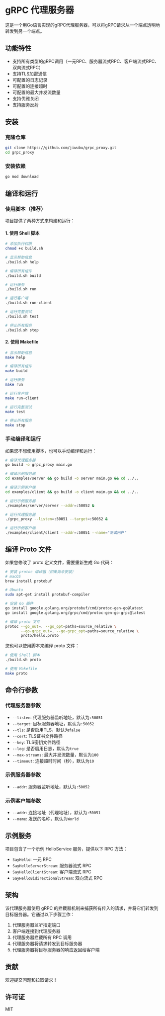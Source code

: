 # gRPC 代理服务器

这是一个用Go语言实现的gRPC代理服务器，可以将gRPC请求从一个端点透明地转发到另一个端点。

## 功能特性

- 支持所有类型的gRPC调用（一元RPC、服务器流式RPC、客户端流式RPC、双向流式RPC）
- 支持TLS加密通信
- 可配置的日志记录
- 可配置的连接超时
- 可配置的最大并发流数量
- 支持优雅关闭
- 支持服务反射

## 安装

### 克隆仓库

```bash
git clone https://github.com/jiwubu/grpc_proxy.git
cd grpc_proxy
```

### 安装依赖

```bash
go mod download
```

## 编译和运行

### 使用脚本（推荐）

项目提供了两种方式来构建和运行：

#### 1. 使用 Shell 脚本

```bash
# 添加执行权限
chmod +x build.sh

# 显示帮助信息
./build.sh help

# 编译所有组件
./build.sh build

# 运行服务
./build.sh run

# 运行客户端
./build.sh run-client

# 运行完整测试
./build.sh test

# 停止所有服务
./build.sh stop
```

#### 2. 使用 Makefile

```bash
# 显示帮助信息
make help

# 编译所有组件
make build

# 运行服务
make run

# 运行客户端
make run-client

# 运行完整测试
make test

# 停止所有服务
make stop
```

### 手动编译和运行

如果您不想使用脚本，也可以手动编译和运行：

```bash
# 编译代理服务器
go build -o grpc_proxy main.go

# 编译示例服务器
cd examples/server && go build -o server main.go && cd ../..

# 编译示例客户端
cd examples/client && go build -o client main.go && cd ../..

# 运行示例服务器
./examples/server/server --addr=:50052 &

# 运行代理服务器
./grpc_proxy --listen=:50051 --target=:50052 &

# 运行示例客户端
./examples/client/client --addr=:50051 --name="测试用户"
```

## 编译 Proto 文件

如果您修改了 proto 定义文件，需要重新生成 Go 代码：

```bash
# 安装 protoc 编译器（如果尚未安装）
# macOS
brew install protobuf

# Ubuntu
sudo apt-get install protobuf-compiler

# 安装 Go 插件
go install google.golang.org/protobuf/cmd/protoc-gen-go@latest
go install google.golang.org/grpc/cmd/protoc-gen-go-grpc@latest

# 编译 proto 文件
protoc --go_out=. --go_opt=paths=source_relative \
       --go-grpc_out=. --go-grpc_opt=paths=source_relative \
       proto/hello.proto
```

您也可以使用脚本来编译 proto 文件：

```bash
# 使用 Shell 脚本
./build.sh proto

# 使用 Makefile
make proto
```

## 命令行参数

### 代理服务器参数

- `--listen`: 代理服务器监听地址，默认为`:50051`
- `--target`: 目标服务器地址，默认为`:50052`
- `--tls`: 是否启用TLS，默认为`false`
- `--cert`: TLS证书文件路径
- `--key`: TLS密钥文件路径
- `--log`: 是否启用日志，默认为`true`
- `--max-streams`: 最大并发流数量，默认为`100`
- `--timeout`: 连接超时时间（秒），默认为`10`

### 示例服务器参数

- `--addr`: 服务器监听地址，默认为`:50052`

### 示例客户端参数

- `--addr`: 连接地址（代理地址），默认为`:50051`
- `--name`: 发送的名称，默认为`World`

## 示例服务

项目包含了一个示例 HelloService 服务，提供以下 RPC 方法：

- `SayHello`: 一元 RPC
- `SayHelloServerStream`: 服务器流式 RPC
- `SayHelloClientStream`: 客户端流式 RPC
- `SayHelloBidirectionalStream`: 双向流式 RPC

## 架构

该代理服务器使用 gRPC 的拦截器机制来捕获所有传入的请求，并将它们转发到目标服务器。它通过以下步骤工作：

1. 代理服务器监听指定端口
2. 客户端连接到代理服务器
3. 代理服务器拦截所有 RPC 调用
4. 代理服务器将请求转发到目标服务器
5. 代理服务器将目标服务器的响应返回给客户端

## 贡献

欢迎提交问题和拉取请求！

## 许可证

MIT 